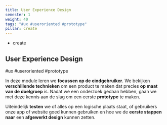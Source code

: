 ```yaml
---
title: User Experience Design
semester: 1
weight: 40
tags: "#ux #useroriented #prototype"
pillar: create
---
```

<section class="c-row c-row--lg">
    <div class="o-container">
        <div class="o-grid o-grid--gutter o-flex o-flex--wrap o-flex--align-center">
            <div class="o-grid__item u-8-of-12-bp4 u-push-2-of-12-bp4 u-2-of-4-bp6 u-push-1-of-4-bp6">
                <div class="u-max-width-lg u-align-horizontal">
                    <div class="c-main-section">
                        <ul class="o-list c-curriculum-legend">
                            <li class="c-curriculum-legend__item">
                                <span class="c-curriculum-legend__swatch u-bgcolor-create-base"></span>
                                create
                            </li>
                        </ul>
                    </div>
                    <div class="c-main-section">
                        <h1 class="u-ms10-bp3 u-mb-beta">
                            User Experience Design
                        </h1>
                        <p class="c-type-meta u-ms-1 u-color-neutral-base">
                            #ux #useroriented #prototype
                        </p>
                    </div>
                    <div class="c-main-section">
                        <div class="s-content u-max-width-optimal">
                            <p>In deze module leren we <strong>focussen op de eindgebruiker</strong>. We bekijken <strong>verschillende technieken</strong> om een product te maken dat precies <strong>op maat van de doelgroep</strong> is. Nadat we een onderzoek gedaan hebben, gaan we met deze kennis aan de slag om een eerste <strong>prototype</strong> te maken.</p>
							<p>Uiteindelijk <strong>testen</strong> we of alles op een logische plaats staat, of gebruikers onze app of website goed kunnen gebruiken en hoe we de <strong>eerste stappen naar</strong> een <strong>afgewerkt design</strong> kunnen zetten.</p>
                        </div>
                    </div>
                </div>
            </div>
        </div>
    </div>
</section>